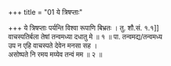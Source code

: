 +++
title = "01 ये त्रिषप्ताः"

+++
ये त्रिषप्ताः पर्यन्ति विश्वा रूपाणि बिभ्रतः । तु. शौ.सं. १.१]]  
वाचस्पतिर्बला तेषां तन्वमध्या दधातु मे ॥ १ ॥ पा. तन्वमद्य/तन्वमध्य  
उप न एहि वाचस्पते देवेन मनसा सह ।  
असोष्पते नि रमय मय्येव तन्वं मम ॥ २ ॥